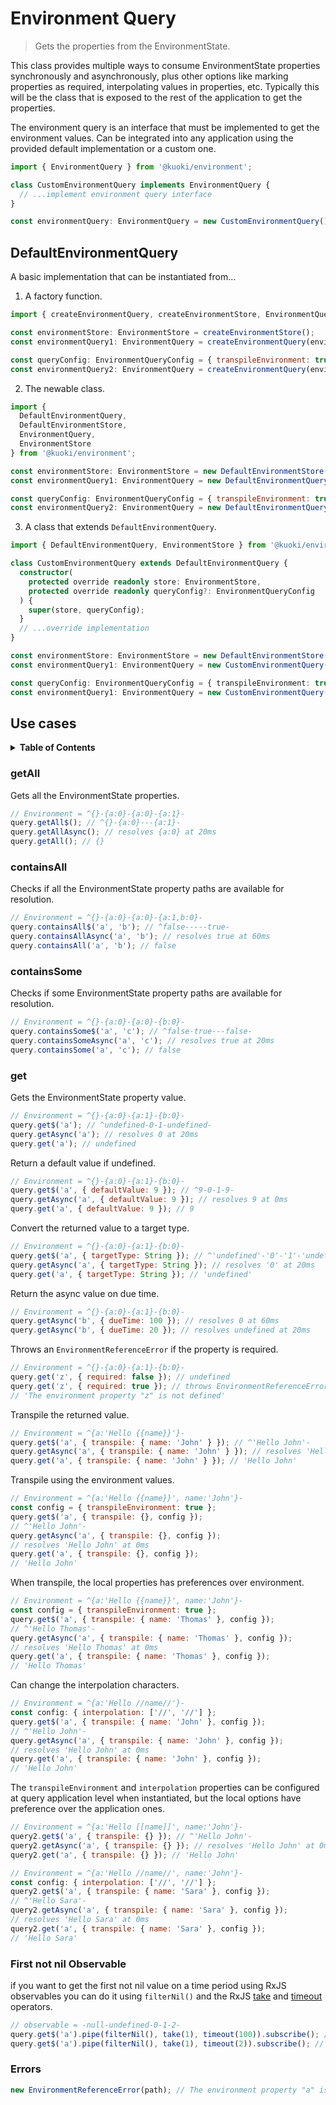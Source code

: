 # Environment Query

> Gets the properties from the EnvironmentState.

This class provides multiple ways to consume EnvironmentState properties synchronously and asynchronously, plus other options like marking properties as required, interpolating values ​​in properties, etc. Typically this will be the class that is exposed to the rest of the application to get the properties.

The environment query is an interface that must be implemented to get the environment values. Can be integrated into any application using the provided default implementation or a custom one.

```ts
import { EnvironmentQuery } from '@kuoki/environment';

class CustomEnvironmentQuery implements EnvironmentQuery {
  // ...implement environment query interface
}

const environmentQuery: EnvironmentQuery = new CustomEnvironmentQuery();
```

## DefaultEnvironmentQuery

A basic implementation that can be instantiated from...

1. A factory function.

```js
import { createEnvironmentQuery, createEnvironmentStore, EnvironmentQuery, EnvironmentStore } from '@kuoki/environment';

const environmentStore: EnvironmentStore = createEnvironmentStore();
const environmentQuery1: EnvironmentQuery = createEnvironmentQuery(environmentStore);

const queryConfig: EnvironmentQueryConfig = { transpileEnvironment: true, interpolation: ['[[', ']]'] };
const environmentQuery2: EnvironmentQuery = createEnvironmentQuery(environmentStore, queryConfig);
```

2. The newable class.

```js
import {
  DefaultEnvironmentQuery,
  DefaultEnvironmentStore,
  EnvironmentQuery,
  EnvironmentStore
} from '@kuoki/environment';

const environmentStore: EnvironmentStore = new DefaultEnvironmentStore();
const environmentQuery1: EnvironmentQuery = new DefaultEnvironmentQuery(environmentStore);

const queryConfig: EnvironmentQueryConfig = { transpileEnvironment: true, interpolation: ['[[', ']]'] };
const environmentQuery2: EnvironmentQuery = new DefaultEnvironmentQuery(environmentStore, queryConfig);
```

3. A class that extends `DefaultEnvironmentQuery`.

```ts
import { DefaultEnvironmentQuery, EnvironmentStore } from '@kuoki/environment';

class CustomEnvironmentQuery extends DefaultEnvironmentQuery {
  constructor(
    protected override readonly store: EnvironmentStore,
    protected override readonly queryConfig?: EnvironmentQueryConfig
  ) {
    super(store, queryConfig);
  }
  // ...override implementation
}

const environmentStore: EnvironmentStore = new DefaultEnvironmentStore();
const environmentQuery1: EnvironmentQuery = new CustomEnvironmentQuery(environmentStore);

const queryConfig: EnvironmentQueryConfig = { transpileEnvironment: true, interpolation: ['[[', ']]'] };
const environmentQuery1: EnvironmentQuery = new CustomEnvironmentQuery(environmentStore, queryConfig);
```

## Use cases

<details>
  <summary><strong>Table of Contents</strong></summary>
  <ol>
    <li><a href="#getall">getAll</a></li>
    <li><a href="#containsall">containsAll</a></li>
    <li><a href="#containssome">containsSome</a></li>
    <li><a href="#get">get</a></li>
    <li><a href="#first-not-nil-observable">First not nil Observable</a></li>
    <li><a href="#errors">Errors</a></li>
  </ol>
</details>

### getAll

Gets all the EnvironmentState properties.

```js
// Environment = ^{}-{a:0}-{a:0}-{a:1}-
query.getAll$(); // ^{}-{a:0}---{a:1}-
query.getAllAsync(); // resolves {a:0} at 20ms
query.getAll(); // {}
```

### containsAll

Checks if all the EnvironmentState property paths are available for resolution.

```js
// Environment = ^{}-{a:0}-{a:0}-{a:1,b:0}-
query.containsAll$('a', 'b'); // ^false-----true-
query.containsAllAsync('a', 'b'); // resolves true at 60ms
query.containsAll('a', 'b'); // false
```

### containsSome

Checks if some EnvironmentState property paths are available for resolution.

```js
// Environment = ^{}-{a:0}-{a:0}-{b:0}-
query.containsSome$('a', 'c'); // ^false-true---false-
query.containsSomeAsync('a', 'c'); // resolves true at 20ms
query.containsSome('a', 'c'); // false
```

### get

Gets the EnvironmentState property value.

```js
// Environment = ^{}-{a:0}-{a:1}-{b:0}-
query.get$('a'); // ^undefined-0-1-undefined-
query.getAsync('a'); // resolves 0 at 20ms
query.get('a'); // undefined
```

Return a default value if undefined.

```js
// Environment = ^{}-{a:0}-{a:1}-{b:0}-
query.get$('a', { defaultValue: 9 }); // ^9-0-1-9-
query.getAsync('a', { defaultValue: 9 }); // resolves 9 at 0ms
query.get('a', { defaultValue: 9 }); // 9
```

Convert the returned value to a target type.

```js
// Environment = ^{}-{a:0}-{a:1}-{b:0}-
query.get$('a', { targetType: String }); // ^'undefined'-'0'-'1'-'undefined'-
query.getAsync('a', { targetType: String }); // resolves '0' at 20ms
query.get('a', { targetType: String }); // 'undefined'
```

Return the async value on due time.

```js
// Environment = ^{}-{a:0}-{a:1}-{b:0}-
query.getAsync('b', { dueTime: 100 }); // resolves 0 at 60ms
query.getAsync('b', { dueTime: 20 }); // resolves undefined at 20ms
```

Throws an `EnvironmentReferenceError` if the property is required.

```js
// Environment = ^{}-{a:0}-{a:1}-{b:0}-
query.get('z', { required: false }); // undefined
query.get('z', { required: true }); // throws EnvironmentReferenceError
// 'The environment property "z" is not defined'
```

Transpile the returned value.

```js
// Environment = ^{a:'Hello {{name}}'}-
query.get$('a', { transpile: { name: 'John' } }); // ^'Hello John'-
query.getAsync('a', { transpile: { name: 'John' } }); // resolves 'Hello John' at 0ms
query.get('a', { transpile: { name: 'John' } }); // 'Hello John'
```

Transpile using the environment values.

```js
// Environment = ^{a:'Hello {{name}}', name:'John'}-
const config = { transpileEnvironment: true };
query.get$('a', { transpile: {}, config });
// ^'Hello John'-
query.getAsync('a', { transpile: {}, config });
// resolves 'Hello John' at 0ms
query.get('a', { transpile: {}, config });
// 'Hello John'
```

When transpile, the local properties has preferences over environment.

```js
// Environment = ^{a:'Hello {{name}}', name:'John'}-
const config = { transpileEnvironment: true };
query.get$('a', { transpile: { name: 'Thomas' }, config });
// ^'Hello Thomas'-
query.getAsync('a', { transpile: { name: 'Thomas' }, config });
// resolves 'Hello Thomas' at 0ms
query.get('a', { transpile: { name: 'Thomas' }, config });
// 'Hello Thomas'
```

Can change the interpolation characters.

```js
// Environment = ^{a:'Hello //name//'}-
const config: { interpolation: ['//', '//'] };
query.get$('a', { transpile: { name: 'John' }, config });
// ^'Hello John'-
query.getAsync('a', { transpile: { name: 'John' }, config });
// resolves 'Hello John' at 0ms
query.get('a', { transpile: { name: 'John' }, config });
// 'Hello John'
```

The `transpileEnvironment` and `interpolation` properties can be configured at query application level when instantiated, but the local options have preference over the application ones.

```js
// Environment = ^{a:'Hello [[name]]', name:'John'}-
query2.get$('a', { transpile: {} }); // ^'Hello John'-
query2.getAsync('a', { transpile: {} }); // resolves 'Hello John' at 0ms
query2.get('a', { transpile: {} }); // 'Hello John'
```

```js
// Environment = ^{a:'Hello //name//', name:'John'}-
const config: { interpolation: ['//', '//'] };
query2.get$('a', { transpile: { name: 'Sara' }, config });
// ^'Hello Sara'-
query2.getAsync('a', { transpile: { name: 'Sara' }, config });
// resolves 'Hello Sara' at 0ms
query2.get('a', { transpile: { name: 'Sara' }, config });
// 'Hello Sara'
```

### First not nil Observable

if you want to get the first not nil value on a time period using RxJS observables you can do it using `filterNil()` and the RxJS
[take](https://rxjs.dev/api/operators/take) and [timeout](https://rxjs.dev/api/operators/timeout) operators.

```js
// observable = -null-undefined-0-1-2-
query.get$('a').pipe(filterNil(), take(1), timeout(100)).subscribe(); // -----(0|)
query.get$('a').pipe(filterNil(), take(1), timeout(2)).subscribe(); // --# TimeoutError
```

### Errors

```js
new EnvironmentReferenceError(path); // The environment property "a" is not defined
```
